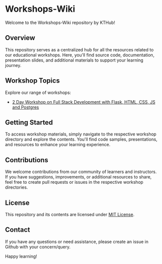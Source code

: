 # Workshops-Wiki

Welcome to the Workshops-Wiki repository by KTHub!

## Overview

This repository serves as a centralized hub for all the resources related to our educational workshops. Here, you'll find source code, documentation, presentation slides, and additional materials to support your learning journey.

## Workshop Topics

Explore our range of workshops:

- [2 Day Workshop on Full Stack Development with Flask, HTML, CSS, JS and Postgres](https://github.com/KnowledgeTransferHub/Workshops-Wiki/tree/main/2-Day-Worshop-on-Full-Stack-Development)

## Getting Started

To access workshop materials, simply navigate to the respective workshop directory and explore the contents. You'll find code samples, presentations, and resources to enhance your learning experience.

## Contributions

We welcome contributions from our community of learners and instructors. If you have suggestions, improvements, or additional resources to share, feel free to create pull requests or issues in the respective workshop directories.

## License

This repository and its contents are licensed under [MIT License](https://github.com/KnowledgeTransferHub/Workshops-Wiki/blob/main/LICENSE).

## Contact

If you have any questions or need assistance, please create an issue in Github with your concern/query.

Happy learning!
